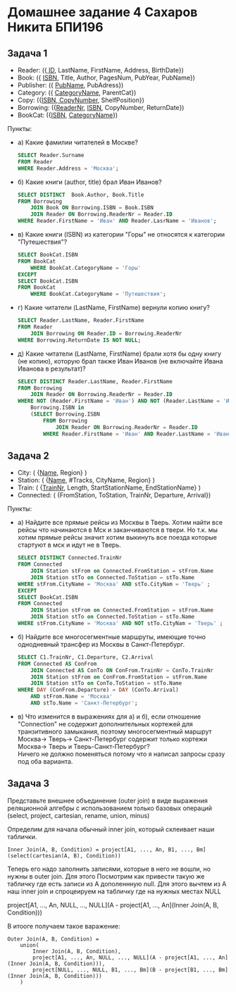 # Домашнее задание 4 Сахаров Никита БПИ196

## Задача 1

+ Reader: ({<ins> ID</ins>, LastName, FirstName, Address, BirthDate}) 
+ Book: ({ <ins>ISBN</ins>, Title, Author, PagesNum, PubYear, PubName})
+ Publisher: ({ <ins>PubName</ins>, PubAdress})
+ Category: ({ <ins>CategoryName</ins>, ParentCat})
+ Copy: ({<ins>ISBN, CopyNumber</ins>, ShelfPosition})
+ Borrowing: ({<ins>ReaderNr</ins>, <ins>ISBN</ins>, </ins>CopyNumber</ins>, ReturnDate})
+ BookCat: ({<ins>ISBN</ins>, <ins>CategoryName</ins>})

Пункты: 
+ a)  Какие фамилии читателей в Москве?
    ```sql
    SELECT Reader.Surname
    FROM Reader
    WHERE Reader.Address = 'Москва';
    ```
+ б) Какие книги (author, title) брал Иван Иванов?
    ```sql 
    SELECT DISTINCT  Book.Author, Book.Title
    FROM Borrowing
        JOIN Book ON Borrowing.ISBN = Book.ISBN
        JOIN Reader ON Borrowing.ReaderNr = Reader.ID
    WHERE Reader.FirstName = 'Иван' AND Reader.LasrName = 'Иванов';
    ```
+ в) Какие книги (ISBN) из категории "Горы" не относятся к категории "Путешествия"?
    ```sql
    SELECT BookCat.ISBN
    FROM BookCat
        WHERE BookCat.CategoryName = 'Горы'
    EXCEPT
    SELECT BookCat.ISBN
    FROM BookCat
        WHERE BookCat.CategoryName = 'Путешествия';
    ```
+  г) Какие читатели (LastName, FirstName) вернули копию книгу?
    ```sql
    SELECT Reader.LastName, Reader.FirstName
    FROM Reader
        JOIN Borrowing ON Reader.ID = Borrowing.ReaderNr
    WHERE Borrowing.ReturnDate IS NOT NULL;
    ```
+ д) Какие читатели (LastName, FirstName) брали хотя бы одну книгу (не копию), которую брал также Иван Иванов (не включайте Ивана Иванова в результат)?
    ```sql
    SELECT DISTINCT Reader.LastName, Reader.FirstName
    FROM Borrowing
        JOIN Reader ON Borrowing.ReaderNr = Reader.ID
    WHERE NOT (Reader.FirstName = 'Иван') AND NOT (Reader.LastName = 'Иванов') AND
        Borrowing.ISBN in
        (SELECT Borrowing.ISBN 
            FROM Borrowing
                JOIN Reader ON Borrowing.ReaderNr = Reader.ID
            WHERE Reader.FirstName = 'Иван' AND Reader.LastName = 'Иванов')
    ```
## Задача 2
+ City: ( {<ins>Name</ins>, Region} )
+ Station: ( {<ins>Name</ins>, #Tracks, CityName, Region} )
+ Train: ( {<ins>TrainNr</ins>, Length, StartStationName, EndStationName} ) 
+ Сonnected:  ( {FromStation, ToStation, TrainNr, Departure, Arrival})

Пункты: 
+ а) Найдите все прямые рейсы из Москвы в Тверь.
    Хотим найти все рейсы что начинаются в Мск и заканчиваются в твери. Но т.к. мы хотим прямые рейсы значит хотим выкинуть все поезда которые стартуют в мск и идут не в Тверь.
    ```sql
    SELECT DISTINCT Сonnected.TrainNr
    FROM Connected
        JOIN Station stFrom on Сonnected.FromStation = stFrom.Name
        JOIN Station stTo on Сonnected.ToStation = stTo.Name
    WHERE stFrom.CityName = 'Москва' AND stTo.CityNam = 'Тверь' ;
    EXCEPT
    SELECT BookCat.ISBN
    FROM Connected
        JOIN Station stFrom on Сonnected.FromStation = stFrom.Name
        JOIN Station stTo on Сonnected.ToStation = stTo.Name
    WHERE stFrom.CityName = 'Москва' AND NOT stTo.CityNam = 'Тверь' ;
    ```
+ б) Найдите все многосегментные маршруты, имеющие точно однодневный трансфер из Москвы в Санкт-Петербург.
    ```sql 
    SELECT C1.TrainNr, C1.Departure, C2.Arrival
    FROM Сonnected AS ConFrom
        JOIN Сonnected AS ConTo ON ConFrom.TrainNr = ConTo.TrainNr
        JOIN Station stFrom on ConFrom.FromStation = stFrom.Name
        JOIN Station stTo on ConTo.ToStation = stTo.Name
    WHERE DAY (ConFrom.Departure) = DAY (ConTo.Arrival) 
        AND stFrom.Name = 'Москва'
        AND stTo.Name = 'Санкт-Петербург';
    ```
+ в) Что изменится в выражениях для а) и б), если отношение "Connection" не содержит дополнительных кортежей для транзитивного замыкания, поэтому многосегментный маршрут Москва-> Тверь-> Санкт-Петербург содержит только кортежи Москва-> Тверь и Тверь-Санкт-Петербург?<br>
Ничего не должно поменяться потому что я написал запросы сразу под оба варианта.

## Задача 3

Представьте внешнее объединение (outer join) в виде выражения реляционной алгебры с использованием только базовых операций (select, project, cartesian, rename, union, minus)

Определим для начала обычный  inner join, который склеивает наши таблички.

```
Inner Join(A, B, Condition) = project[A1, ..., An, B1, ..., Bm](select(cartesian(A, B), Condition))
```
Теперь его надо заполнить записями, которые в него не вошли, но нужны в outer join. Для этого 
Посмотрим как привести такую же табличку где есть записи из A дополеннную null.
Для этого вычтем из A наш inner join и спроцеируем на табличку где на нужных местах NULL

project[A1, ..., An, NULL, ..., NULL](A - project[A1, ..., An](Inner Join(A, B, Condition)))


В итооге получаем такое варажение: 
```
Outer Join(A, B, Condition) = 
    union(
        Inner Join(A, B, Condition),
        project[A1, ..., An, NULL, ..., NULL](A - project[A1, ..., An](Inner Join(A, B, Condition))),
        project[NULL, ..., NULL, B1, ..., Bm](B - project[B1, ..., Bm](Inner Join(A, B, Condition)))
    )
```